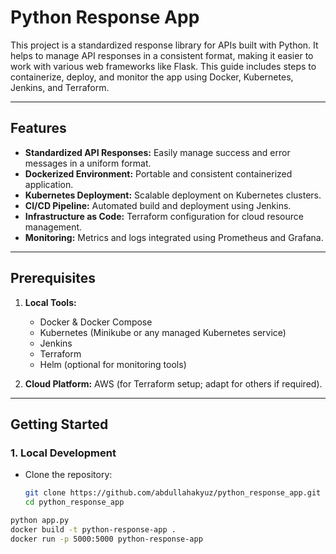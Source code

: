 # Python Response App

This project is a standardized response library for APIs built with Python. It helps to manage API responses in a consistent format, making it easier to work with various web frameworks like Flask. This guide includes steps to containerize, deploy, and monitor the app using Docker, Kubernetes, Jenkins, and Terraform.

---

## Features

- **Standardized API Responses:** Easily manage success and error messages in a uniform format.
- **Dockerized Environment:** Portable and consistent containerized application.
- **Kubernetes Deployment:** Scalable deployment on Kubernetes clusters.
- **CI/CD Pipeline:** Automated build and deployment using Jenkins.
- **Infrastructure as Code:** Terraform configuration for cloud resource management.
- **Monitoring:** Metrics and logs integrated using Prometheus and Grafana.

---

## Prerequisites

1. **Local Tools:**
   - Docker & Docker Compose
   - Kubernetes (Minikube or any managed Kubernetes service)
   - Jenkins
   - Terraform
   - Helm (optional for monitoring tools)
   
2. **Cloud Platform:** AWS (for Terraform setup; adapt for others if required).

---

## Getting Started

### 1. Local Development

- Clone the repository:
  ```bash
  git clone https://github.com/abdullahakyuz/python_response_app.git
  cd python_response_app

 ```bash
python app.py
docker build -t python-response-app .
docker run -p 5000:5000 python-response-app

